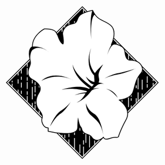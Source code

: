 <!doctype html>

<html lang="en">
<head>
  <meta charset="utf-8">

  <title>kuniame coming soon.</title>
  <meta name="description" content="a portfolio website">
  <meta name="author" content="patrick mao">

</head>

<body>
  <svg style="fill-rule:evenodd;clip-rule:evenodd;stroke-linecap:round;stroke-linejoin:round;" xmlns:xlink="http://www.w3.org/1999/xlink" xmlns="http://www.w3.org/2000/svg" xml:space="preserve" version="1.1" viewBox="0 0 500 500">
<defs>
<path d="M255+45L455+245L255+445L55+245L255+45Z" id="Mask"/>
</defs>
<g id="Layer 1">
<path d="M255+45L455+245L255+445L55+245L255+45Z" opacity="1" fill="#000000"/>
<path stroke="#000000" stroke-width="2" d="M255+40L460+245L255+450L50+245L255+40Z" fill="none" stroke-linecap="round" opacity="1" stroke-linejoin="miter"/>
<g opacity="1">
<use xlink:href="#Mask" fill="#000000" stroke="none"/>
<clipPath id="ClipPath">
<use xlink:href="#Mask" fill="none" overflow="visible"/>
</clipPath>
<g id="rain" clip-path="url(#ClipPath)">
<path stroke="#ffffff" stroke-width="2" d="M65.3477+66.7146L65.3477+428.356" fill="none" stroke-linecap="round" opacity="1" stroke-linejoin="round" stroke-dasharray="8,10,3,5"/>
<path stroke="#ffffff" stroke-width="2" d="M81.5348+76.9065L81.5348+438.548" fill="none" stroke-linecap="round" opacity="1" stroke-linejoin="round" stroke-dasharray="10,18,12"/>
<path stroke="#ffffff" stroke-width="2" d="M90.2278+77.8058L90.2278+439.448" fill="none" stroke-linecap="round" opacity="1" stroke-linejoin="round" stroke-dasharray="7,9,12,10"/>
<path stroke="#ffffff" stroke-width="2" d="M106.115+79.3046L106.115+440.946" fill="none" stroke-linecap="round" opacity="1" stroke-linejoin="round" stroke-dasharray="8,5,17,8"/>
<path stroke="#ffffff" stroke-width="2" d="M119.904+85.5995L119.904+447.241" fill="none" stroke-linecap="round" opacity="1" stroke-linejoin="round" stroke-dasharray="32,11"/>
<path stroke="#ffffff" stroke-width="2" d="M127.398+88.8969L127.398+450.539" fill="none" stroke-linecap="round" opacity="1" stroke-linejoin="round" stroke-dasharray="6,4,16"/>
<path stroke="#ffffff" stroke-width="2" d="M138.489+95.7914L138.489+457.433" fill="none" stroke-linecap="round" opacity="1" stroke-linejoin="round" stroke-dasharray="28,11,15"/>
<path stroke="#ffffff" stroke-width="2" d="M158.273+87.0983L158.273+448.74" fill="none" stroke-linecap="round" opacity="1" stroke-linejoin="round" stroke-dasharray="28,13,15,9"/>
<path stroke="#ffffff" stroke-width="2" d="M168.165+89.7962L168.165+451.438" fill="none" stroke-linecap="round" opacity="1" stroke-linejoin="round" stroke-dasharray="19,10,9,6"/>
<path stroke="#ffffff" stroke-width="2" d="M174.46+88.8969L174.46+450.539" fill="none" stroke-linecap="round" opacity="1" stroke-linejoin="round" stroke-dasharray="20,22,15,11"/>
<path stroke="#ffffff" stroke-width="2" d="M186.751+93.0935L186.751+454.735" fill="none" stroke-linecap="round" opacity="1" stroke-linejoin="round" stroke-dasharray="13,8,23"/>
<path stroke="#ffffff" stroke-width="2" d="M200.24+93.9928L200.24+455.635" fill="none" stroke-linecap="round" opacity="1" stroke-linejoin="round" stroke-dasharray="13,25,30,17"/>
<path stroke="#ffffff" stroke-width="2" d="M207.734+84.7003L207.734+446.342" fill="none" stroke-linecap="round" opacity="1" stroke-linejoin="round" stroke-dasharray="27,7,8,25"/>
<path stroke="#ffffff" stroke-width="2" d="M218.825+63.4173L218.825+425.059" fill="none" stroke-linecap="round" opacity="1" stroke-linejoin="round" stroke-dasharray="28,8,14"/>
<path stroke="#ffffff" stroke-width="2" d="M233.813+35.8393L233.813+444.582" fill="none" stroke-linecap="round" opacity="1" stroke-linejoin="round" stroke-dasharray="10,34,26"/>
<path stroke="#ffffff" stroke-width="2" d="M248.501+21.1511L248.501+465.144" fill="none" stroke-linecap="round" opacity="1" stroke-linejoin="round" stroke-dasharray="22,23,14,39"/>
<path stroke="#ffffff" stroke-width="2" d="M258.393+29.8441L258.393+451.39" fill="none" stroke-linecap="round" opacity="1" stroke-linejoin="round" stroke-dasharray="10,7,26,19"/>
<path stroke="#ffffff" stroke-width="2" d="M264.688+47.2302L264.688+453.613" fill="none" stroke-linecap="round" opacity="1" stroke-linejoin="round" stroke-dasharray="40"/>
<path stroke="#ffffff" stroke-width="2" d="M274.58+49.6283L274.58+450.787" fill="none" stroke-linecap="round" opacity="1" stroke-linejoin="round" stroke-dasharray="24,17,33"/>
<path stroke="#ffffff" stroke-width="2" d="M288.369+50.5276L288.369+412.169" fill="none" stroke-linecap="round" opacity="1" stroke-linejoin="round" stroke-dasharray="16,22,37,13"/>
<path stroke="#ffffff" stroke-width="2" d="M305.456+53.2254L305.456+414.867" fill="none" stroke-linecap="round" opacity="1" stroke-linejoin="round" stroke-dasharray="38,0,0,19"/>
<path stroke="#ffffff" stroke-width="2" d="M314.149+54.1247L314.149+415.767" fill="none" stroke-linecap="round" opacity="1" stroke-linejoin="round" stroke-dasharray="20,15,11,6"/>
<path stroke="#ffffff" stroke-width="2" d="M325.24+56.5228L325.24+418.165" fill="none" stroke-linecap="round" opacity="1" stroke-linejoin="round" stroke-dasharray="12,13,27,18"/>
<path stroke="#ffffff" stroke-width="2" d="M331.535+59.2206L331.535+420.862" fill="none" stroke-linecap="round" opacity="1" stroke-linejoin="round" stroke-dasharray="8,8,23"/>
<path stroke="#ffffff" stroke-width="2" d="M348.921+58.3214L348.921+419.963" fill="none" stroke-linecap="round" opacity="1" stroke-linejoin="round" stroke-dasharray="5,5,13,11"/>
<path stroke="#ffffff" stroke-width="2" d="M356.415+57.4221L356.415+419.064" fill="none" stroke-linecap="round" opacity="1" stroke-linejoin="round" stroke-dasharray="32"/>
<path stroke="#ffffff" stroke-width="2" d="M362.41+59.2206L362.41+420.862" fill="none" stroke-linecap="round" opacity="1" stroke-linejoin="round" stroke-dasharray="11,18,22,12"/>
<path stroke="#ffffff" stroke-width="2" d="M379.796+61.6187L379.796+423.261" fill="none" stroke-linecap="round" opacity="1" stroke-linejoin="round" stroke-dasharray="11,0,30,11"/>
<path stroke="#ffffff" stroke-width="2" d="M387.29+62.518L387.29+424.16" fill="none" stroke-linecap="round" opacity="1" stroke-linejoin="round" stroke-dasharray="10,6,5,14"/>
<path stroke="#ffffff" stroke-width="2" d="M400.779+64.3166L400.779+425.958" fill="none" stroke-linecap="round" opacity="1" stroke-linejoin="round" stroke-dasharray="21,6,29"/>
<path stroke="#ffffff" stroke-width="2" d="M405.875+64.3166L405.875+425.958" fill="none" stroke-linecap="round" opacity="1" stroke-linejoin="round" stroke-dasharray="21,0,21,10"/>
<path stroke="#ffffff" stroke-width="2" d="M416.966+65.2158L416.966+426.858" fill="none" stroke-linecap="round" opacity="1" stroke-linejoin="round" stroke-dasharray="11,22,25,12"/>
<path stroke="#ffffff" stroke-width="2" d="M430.456+67.0144L430.456+428.656" fill="none" stroke-linecap="round" opacity="1" stroke-linejoin="round" stroke-dasharray="16,5,8,25"/>
<path stroke="#ffffff" stroke-width="2" d="M446.643+66.4149L446.643+428.057" fill="none" stroke-linecap="round" opacity="1" stroke-linejoin="round" stroke-dasharray="14,6,14,6"/>
</g>
</g>
<path stroke="#000000" stroke-width="2" d="M282.941+49.7379C282.941+49.7379+251.204+55.4222+244.572+68.2118C237.94+81.0015+242.319+83.2486+225.861+86.9227C209.403+90.5967+203.598+102.081+202.177+109.186C200.755+116.292+202.65+119.844+198.15+121.739C193.65+123.634+190.077+121.956+184.758+110.242C179.439+98.5281+152.439+99.9492+152.439+99.9492C152.439+99.9492+119.166+117.313+120.309+147.931C120.309+147.931+110.69+150.834+111.639+169.123C112.589+187.411+118.575+188.003+111.639+203.8C104.704+219.598+109.52+230.964+119.538+236.359C129.556+241.753+149.784+254.735+137.583+273.318C125.382+291.902+131.389+311.049+137.208+317.807C143.027+324.564+149.274+333.709+146.338+341.338C143.402+348.967+148.572+367.825+162.924+367.551L162.737+376.749C162.737+376.749+240.45+395.332+242.515+367.363C242.515+367.363+250.024+362.858+254.341+373.745C258.658+384.633+269.499+383.805+276.484+388.461C283.469+393.118+279.56+396.193+290.095+400.281C300.631+404.369+312.361+392.639+312.361+392.639C312.361+392.639+313.019+402.072+330.212+395.804C347.405+389.536+345.256+396.162+352.599+391.864C352.599+391.864+356.689+375.862+373.214+345.561C389.739+315.261+354.535+292.083+354.535+292.083C354.535+292.083+383.705+290.036+391.126+272.38C398.546+254.724+396.507+239.512+414.155+218.901C423.264+208.264+414.53+184+383.974+184.485C374.445+184.636+370.891+172.31+369.87+159.87C368.849+147.43+345.86+137.296+333.458+142.893C333.458+142.893+350.655+107.852+332.509+91.0812C314.363+74.3101+296.746+80.7027+282.941+49.7379Z" fill="#ffffff" stroke-linecap="round" opacity="1" stroke-linejoin="round"/>
<path d="M311.629+195.638C311.629+195.638+290.521+214.069+287.695+222.35C284.869+230.631+292.199+245.372+282.553+254.119C272.907+262.866+272.463+260.239+262.088+277.256C251.712+294.273+245.739+295.611+239.984+299.216C239.984+299.216+259.989+293.095+276.901+270.681C293.813+248.268+295.46+257.453+299.8+243.115C304.141+228.776+289.501+229.232+311.629+195.638Z" opacity="1" fill="#000000"/>
<path d="M278.661+152.282C278.661+152.282+259.515+197.587+287.051+225.837C314.586+254.086+289.198+219.353+289.198+219.353C289.198+219.353+264.793+194.425+278.661+152.282Z" opacity="1" fill="#000000"/>
<path d="M264.561+228.724C264.561+228.724+274.624+249.77+285.827+249.845C297.03+249.92+287.588+243.451+287.588+243.451C287.588+243.451+276.214+242.313+264.561+228.724Z" opacity="1" fill="#000000"/>
<path d="M228.891+196.319C228.891+196.319+229.785+229.8+275.401+260.116L280.625+255.822C280.625+255.822+235.766+226.269+228.891+196.319Z" opacity="1" fill="#000000"/>
<path d="M198.773+264.437C198.773+264.437+244.822+248.087+273.135+262.069L276.574+271.109C276.574+271.109+237.294+255.957+198.773+264.437Z" opacity="1" fill="#000000"/>
<path d="M265.851+271.282C265.851+271.282+250.095+272.058+233.52+279.297C233.52+279.297+254.814+273.258+263.747+274.57" opacity="1" fill="#000000"/>
<path d="M274.28+265.079C274.28+265.079+284.73+259.36+301.001+260.422C301.001+260.422+283.943+260.471+276.286+270.354C268.63+280.236+274.28+265.079+274.28+265.079Z" opacity="1" fill="#000000"/>
<path d="M290.908+246.676C290.908+246.676+298.425+241.503+313.917+249.129C313.917+249.129+301.6+243.617+288.47+257.57L290.908+246.676Z" opacity="1" fill="#000000"/>
<path d="M265.076+300.765C265.076+300.765+263.526+318.34+276.707+331.78C289.889+345.22+306.395+351.646+311.711+387.72C311.711+387.72+306.662+341.378+287.304+329.713C267.946+318.047+265.076+300.765+265.076+300.765Z" opacity="1" fill="#000000"/>
<path d="M319.875+262.372C319.875+262.372+339.475+263.806+350.47+285.557C350.47+285.557+333.26+264.762+319.875+262.372Z" opacity="1" fill="#000000"/>
<path d="M168.048+363.048C168.048+363.048+180.046+331.928+197.495+320.933C214.943+309.938+224.026+296.791+224.026+296.791C224.026+296.791+208.924+320.084+199.602+326.538C190.28+332.991+183.777+337.28+168.048+363.048Z" opacity="1" fill="#000000"/>
<path d="M278.377+50.6588" opacity="1" fill="#000000"/>
<path d="M282.648+49.7952C282.648+49.7952+273.269+66.4288+279.598+130.07C279.598+130.07+274.548+70.0503+289.115+60.9437L282.648+49.7952Z" opacity="1" fill="#000000"/>
<path d="M114.446+186.572C114.446+186.572+106.568+155.143+120.303+147.774C120.303+147.774+144.52+144.315+165.797+163.246C165.797+163.246+142.486+142.281+122.774+155.423C122.774+155.423+112.847+157.331+114.446+186.572Z" opacity="1" fill="#000000"/>
<path d="M187.593+117.057C187.593+117.057+192.551+134.696+200.83+140.905C209.109+147.114+202.574+112.489+202.574+112.489C202.574+112.489+202.785+119.908+198.24+122.502C193.695+125.097+187.593+117.057+187.593+117.057Z" opacity="1" fill="#000000"/>
<path d="M241.779+367.114C241.779+367.114+241.47+351.076+243.626+339.316C243.626+339.316+246.861+358.525+251.271+364.111C255.681+369.698+255.068+374.565+255.068+374.565C255.068+374.565+252.28+361.394+241.779+367.114Z" opacity="1" fill="#000000"/>
<path d="M315.317+233.643C315.317+233.643+336.252+221.981+351.286+219.733C366.32+217.485+398.496+207.65+398.496+207.65C398.496+207.65+371.097+219.171+357.609+221.7C344.12+224.229+330.206+226.83+315.317+233.643Z" opacity="1" fill="#000000"/>
<path d="M334.651+142.414C334.651+142.414+328.128+149.331+322.307+171.743C322.307+171.743+329.99+143.545+342.039+141.317L334.651+142.414Z" opacity="1" fill="#000000"/>
<path d="M145.002+240.136C145.002+240.136+173.536+209.151+230.78+239.086C230.78+239.086+191.392+215.803+145.002+240.136Z" opacity="1" fill="#000000"/>
</g>
</svg>

</body>
</html>